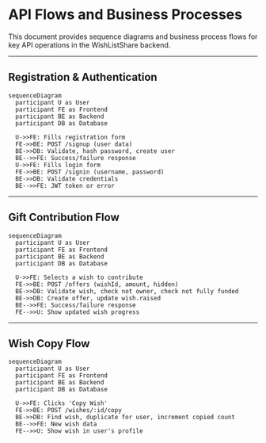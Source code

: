 # API Flows and Business Processes

This document provides sequence diagrams and business process flows for key API operations in the WishListShare backend.

---

## Registration & Authentication

```mermaid
sequenceDiagram
  participant U as User
  participant FE as Frontend
  participant BE as Backend
  participant DB as Database

  U->>FE: Fills registration form
  FE->>BE: POST /signup (user data)
  BE->>DB: Validate, hash password, create user
  BE-->>FE: Success/failure response
  U->>FE: Fills login form
  FE->>BE: POST /signin (username, password)
  BE->>DB: Validate credentials
  BE-->>FE: JWT token or error
```

---

## Gift Contribution Flow

```mermaid
sequenceDiagram
  participant U as User
  participant FE as Frontend
  participant BE as Backend
  participant DB as Database

  U->>FE: Selects a wish to contribute
  FE->>BE: POST /offers (wishId, amount, hidden)
  BE->>DB: Validate wish, check not owner, check not fully funded
  BE->>DB: Create offer, update wish.raised
  BE-->>FE: Success/failure response
  FE-->>U: Show updated wish progress
```

---

## Wish Copy Flow

```mermaid
sequenceDiagram
  participant U as User
  participant FE as Frontend
  participant BE as Backend
  participant DB as Database

  U->>FE: Clicks 'Copy Wish'
  FE->>BE: POST /wishes/:id/copy
  BE->>DB: Find wish, duplicate for user, increment copied count
  BE-->>FE: New wish data
  FE-->>U: Show wish in user's profile
``` 